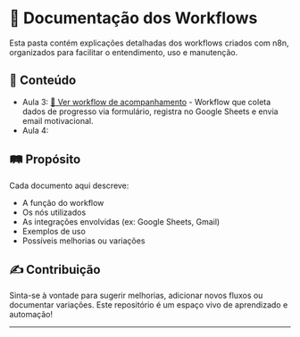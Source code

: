 # 📘 Documentação dos Workflows

Esta pasta contém explicações detalhadas dos workflows criados com n8n, organizados para facilitar o entendimento, uso e manutenção.

## 📂 Conteúdo

- Aula 3: [📄 Ver workflow de acompanhamento](workflows/acompanhamento-acelerador.json) - Workflow que coleta dados de progresso via formulário, registra no Google Sheets e envia email motivacional.
- Aula 4:  

## 🛤️ Propósito

Cada documento aqui descreve:
- A função do workflow
- Os nós utilizados
- As integrações envolvidas (ex: Google Sheets, Gmail)
- Exemplos de uso
- Possíveis melhorias ou variações

## ✍️ Contribuição

Sinta-se à vontade para sugerir melhorias, adicionar novos fluxos ou documentar variações. Este repositório é um espaço vivo de aprendizado e automação!

---
